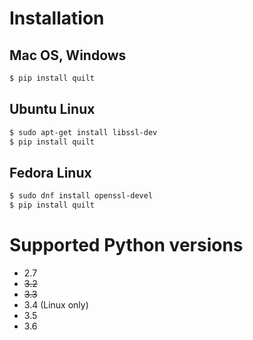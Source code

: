 # Installation
## Mac OS, Windows
``` bash
$ pip install quilt
```

## Ubuntu Linux
```bash
$ sudo apt-get install libssl-dev
$ pip install quilt
```

## Fedora Linux
```bash
$ sudo dnf install openssl-devel
$ pip install quilt
```

# Supported Python versions
* 2.7
* ~~3.2~~
* ~~3.3~~
* 3.4 (Linux only)
* 3.5
* 3.6